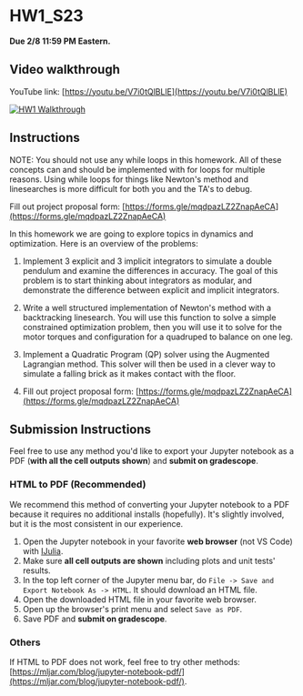 # HW1_S23

**Due 2/8 11:59 PM Eastern.**

## Video walkthrough

YouTube link: [https://youtu.be/V7i0tQlBLlE](https://youtu.be/V7i0tQlBLlE)

[![HW1 Walkthrough](https://img.youtu.be/V7i0tQlBLlE.jpg)](https://youtu.be/V7i0tQlBLlE)


## Instructions
NOTE: You should not use any while loops in this homework. All of these concepts can and should be implemented with for loops for multiple reasons. Using while loops for things like Newton's method and linesearches is more difficult for both you and the TA's to debug.


Fill out project proposal form: [https://forms.gle/mqdpazLZ2ZnapAeCA](https://forms.gle/mqdpazLZ2ZnapAeCA)

In this homework we are going to explore topics in dynamics and optimization. Here is an overview of the problems:

1. Implement 3 explicit and 3 implicit integrators to simulate a double pendulum and examine the differences in accuracy. The goal of this problem is to start thinking about integrators as modular, and demonstrate the difference between explicit and implicit integrators. 

2. Write a well structured implementation of Newton's method with a backtracking linesearch. You will use this function to solve a simple constrained optimization problem, then you will use it to solve for the motor torques and configuration for a quadruped to balance on one leg. 

3. Implement a Quadratic Program (QP) solver using the Augmented Lagrangian method. This solver will then be used in a clever way to simulate a falling brick as it makes contact with the floor. 

4. Fill out project proposal form: [https://forms.gle/mqdpazLZ2ZnapAeCA](https://forms.gle/mqdpazLZ2ZnapAeCA)

## Submission Instructions 

Feel free to use any method you'd like to export your Jupyter notebook as a PDF (**with all the cell outputs shown**) and **submit on gradescope**. 

### HTML to PDF (Recommended)

We recommend this method of converting your Jupyter notebook to a PDF because it requires no additional installs (hopefully). It's slightly involved, but it is the most consistent in our experience.

1. Open the Jupyter notebook in your favorite **web browser** (not VS Code) with [IJulia](https://github.com/JuliaLang/IJulia.jl).
2. Make sure **all cell outputs are shown** including plots and unit tests' results.
3. In the top left corner of the Jupyter menu bar, do `File -> Save and Export Notebook As -> HTML`. It should download an HTML file.
4. Open the downloaded HTML file in your favorite web browser.
5. Open up the browser's print menu and select `Save as PDF`.
6. Save PDF and **submit on gradescope**.

### Others

If HTML to PDF does not work, feel free to try other methods: [https://mljar.com/blog/jupyter-notebook-pdf/](https://mljar.com/blog/jupyter-notebook-pdf/). 
